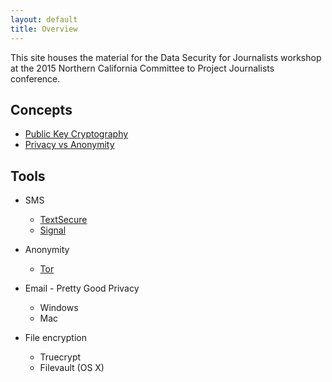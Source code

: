 ```yaml
---
layout: default
title: Overview
---
```


This site houses the material for the Data Security for Journalists workshop at the 2015 Northern California Committee to Project Journalists conference.

## Concepts
  * [Public Key Cryptography](/overview/public-key-cryptography.html)
  * [Privacy vs Anonymity](/overview/privacy-vs-anonymity.html)

## Tools
  * SMS
    * [TextSecure](/tools/textsecure.html)
    * [Signal](/tools/signal.html)

  * Anonymity
    * [Tor](/tools/tor.html)

  * Email - Pretty Good Privacy
    * Windows
    * Mac

  * File encryption
    * Truecrypt
    * Filevault (OS X)
